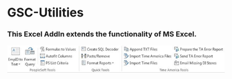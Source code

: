 # GSC-Utilities

### This Excel AddIn extends the functionality of MS  Excel.

![GSC-Utilities-Banner](https://github.com/danseethaler/GSC-Utilities/blob/master/GSC-Utilities-Ribbon.JPG)
